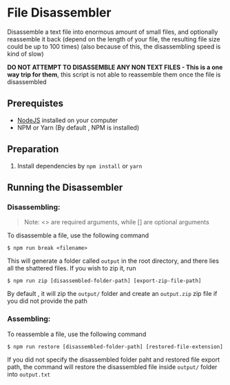 # File Disassembler
Disassemble a text file into enormous amount of small files, and optionally reassemble it back (depend on the length of your file, the resulting file size could be up to 100 times) (also because of this, the disassembling speed is kind of slow)

**DO NOT ATTEMPT TO DISASSEMBLE ANY NON TEXT FILES - This is a one way trip for them**, this script is not able to reassemble them once the file is disassembled

## Prerequistes
* [NodeJS](https://nodejs.org/en/) installed on your computer
* NPM or Yarn (By default , NPM is installed)

## Preparation
1. Install dependencies by `npm install` or `yarn`

## Running the Disassembler

### Disassembling:
> Note: <> are required arguments, while [] are optional arguments

To disassemble a file, use the following command
```
$ npm run break <filename>
```
This will generate a folder called `output` in the root directory, and there lies all the shattered files. If you wish to zip it, run
```
$ npm run zip [disassembled-folder-path] [export-zip-file-path]
```
By default , it will zip the `output/` folder and create an `output.zip` zip file if you did not provide the path

### Assembling:
To reassemble a file, use the following command
```
$ npm run restore [disassembled-folder-path] [restored-file-extension]
```
If you did not specify the disassembled folder paht and restored file export path, the command will restore the disassembled file inside `output/` folder into `output.txt`
